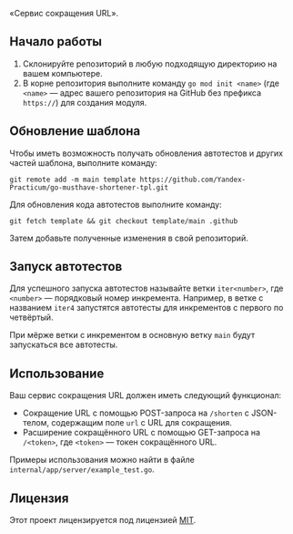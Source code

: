 «Сервис сокращения URL».

## Начало работы

1. Склонируйте репозиторий в любую подходящую директорию на вашем компьютере.
2. В корне репозитория выполните команду `go mod init <name>` (где `<name>` — адрес вашего репозитория на GitHub без префикса `https://`) для создания модуля.

## Обновление шаблона

Чтобы иметь возможность получать обновления автотестов и других частей шаблона, выполните команду:

```
git remote add -m main template https://github.com/Yandex-Practicum/go-musthave-shortener-tpl.git
```

Для обновления кода автотестов выполните команду:

```
git fetch template && git checkout template/main .github
```

Затем добавьте полученные изменения в свой репозиторий.

## Запуск автотестов

Для успешного запуска автотестов называйте ветки `iter<number>`, где `<number>` — порядковый номер инкремента. Например, в ветке с названием `iter4` запустятся автотесты для инкрементов с первого по четвёртый.

При мёрже ветки с инкрементом в основную ветку `main` будут запускаться все автотесты.

## Использование

Ваш сервис сокращения URL должен иметь следующий функционал:

- Сокращение URL с помощью POST-запроса на `/shorten` с JSON-телом, содержащим поле `url` с URL для сокращения.
- Расширение сокращённого URL с помощью GET-запроса на `/<token>`, где `<token>` — токен сокращённого URL.

Примеры использования можно найти в файле `internal/app/server/example_test.go`.

## Лицензия

Этот проект лицензируется под лицензией [MIT](LICENSE).
